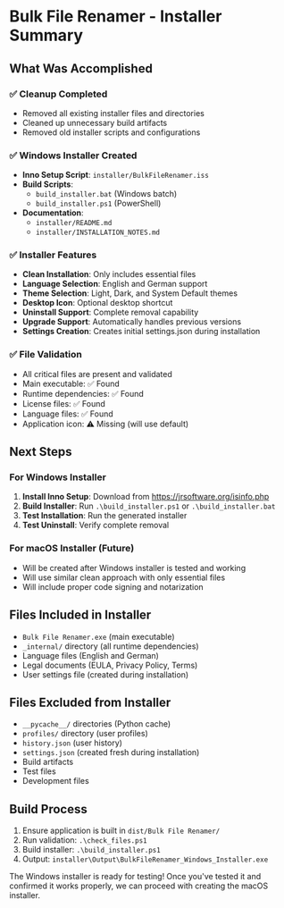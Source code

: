 # Bulk File Renamer - Installer Summary

## What Was Accomplished

### ✅ Cleanup Completed
- Removed all existing installer files and directories
- Cleaned up unnecessary build artifacts
- Removed old installer scripts and configurations

### ✅ Windows Installer Created
- **Inno Setup Script**: `installer/BulkFileRenamer.iss`
- **Build Scripts**: 
  - `build_installer.bat` (Windows batch)
  - `build_installer.ps1` (PowerShell)
- **Documentation**: 
  - `installer/README.md`
  - `installer/INSTALLATION_NOTES.md`

### ✅ Installer Features
- **Clean Installation**: Only includes essential files
- **Language Selection**: English and German support
- **Theme Selection**: Light, Dark, and System Default themes
- **Desktop Icon**: Optional desktop shortcut
- **Uninstall Support**: Complete removal capability
- **Upgrade Support**: Automatically handles previous versions
- **Settings Creation**: Creates initial settings.json during installation

### ✅ File Validation
- All critical files are present and validated
- Main executable: ✅ Found
- Runtime dependencies: ✅ Found
- License files: ✅ Found
- Language files: ✅ Found
- Application icon: ⚠️ Missing (will use default)

## Next Steps

### For Windows Installer
1. **Install Inno Setup**: Download from https://jrsoftware.org/isinfo.php
2. **Build Installer**: Run `.\build_installer.ps1` or `.\build_installer.bat`
3. **Test Installation**: Run the generated installer
4. **Test Uninstall**: Verify complete removal

### For macOS Installer (Future)
- Will be created after Windows installer is tested and working
- Will use similar clean approach with only essential files
- Will include proper code signing and notarization

## Files Included in Installer
- `Bulk File Renamer.exe` (main executable)
- `_internal/` directory (all runtime dependencies)
- Language files (English and German)
- Legal documents (EULA, Privacy Policy, Terms)
- User settings file (created during installation)

## Files Excluded from Installer
- `__pycache__/` directories (Python cache)
- `profiles/` directory (user profiles)
- `history.json` (user history)
- `settings.json` (created fresh during installation)
- Build artifacts
- Test files
- Development files

## Build Process
1. Ensure application is built in `dist/Bulk File Renamer/`
2. Run validation: `.\check_files.ps1`
3. Build installer: `.\build_installer.ps1`
4. Output: `installer\Output\BulkFileRenamer_Windows_Installer.exe`

The Windows installer is ready for testing! Once you've tested it and confirmed it works properly, we can proceed with creating the macOS installer.



